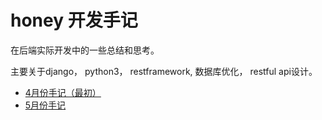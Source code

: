 honey 开发手记
=============
在后端实际开发中的一些总结和思考。  
 
主要关于django， python3， restframework, 数据库优化， restful api设计。



- [4月份手记（最初）](https://github.com/littlezz/honey-dev-note/blob/master/2015-04.md)  
- [5月份手记](https://github.com/littlezz/honey-dev-note/blob/master/2015-05.md)

